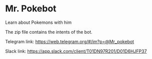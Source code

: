 # Mr. Pokebot
Learn about Pokemons with him

The zip file contains the intents of the bot.

Telegram link: https://web.telegram.org/#/im?p=@Mr_pokebot

Slack link: https://app.slack.com/client/T01DN97R201/D01D6HJFP37
